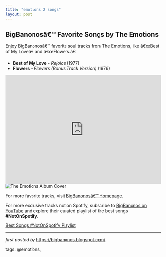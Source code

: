 ```yaml
---
title: "emotions 2 songs"
layout: post
---
```

<h2>BigBanonosâ€™ Favorite Songs by The Emotions</h2>
<p>Enjoy BigBanonosâ€™ favorite soul tracks from The Emotions, like â€œBest of My Loveâ€ and â€œFlowers.â€</p> <ul> <li><strong>Best of My Love</strong> - <em>Rejoice</em> (1977)</li> <li><strong>Flowers</strong> - <em>Flowers (Bonus Track Version)</em> (1976)</li>
</ul> <iframe src="https://open.spotify.com/embed/playlist/5tfILXA8PRar87tiHdwCua?utm_source=generator" width="100%" height="352" frameBorder="0" allowfullscreen="" allow="autoplay; clipboard-write; encrypted-media; fullscreen; picture-in-picture" loading="lazy"></iframe>
<img src="https://i.scdn.co/image/ab67616d0000b273c5a010463c2b450902e57599" alt="The Emotions Album Cover">
<p>For more favorite tracks, visit <a href="https://bigbanonos.blogspot.com/">BigBanonosâ€™ Homepage</a>.</p>


<!--Subscribe and Playlist Links-->
<div>
    <p>For more exclusive tracks not on Spotify, subscribe to <a href="https://www.youtube.com/@BigBanonos" target="_blank">BigBanonos on YouTube</a> and explore their curated playlist of the best songs <strong>#NotOnSpotify</strong>.</p>
    <p><a href="https://www.youtube.com/playlist?list=PLtuNtuTatqI0kFahUCbtbfenC_ET5O_tr" target="_blank">Best Songs #NotOnSpotify Playlist<br /></a></p></div>

<hr />

<p><em>first posted by</em> <a href="https://bigbanonos.blogspot.com/" rel="noopener" target="_new">https://bigbanonos.blogspot.com/</a></p>

<p>tags: @emotions,</p>
